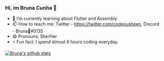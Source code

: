 ### Hi, im Bruna Cunha 👋

- 🌱 I’m currently learning about Flutter and Assembly
- 📫 How to reach me: Twitter - https://twitter.com/codepusheen, Discord - Bruna🐼#0135
- 😄 Pronouns: She/Her
- ⚡ Fun fact: I spend almost 6 hours coding everyday.

[![Bruna's github stats](https://github-readme-stats.vercel.app/api?username=Pusheen2019)](https://github.com/anuraghazra/github-readme-stats)
